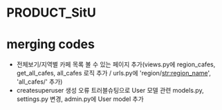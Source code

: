 # PRODUCT_SitU

# merging codes
- 전체보기/지역별 카페 목록 볼 수 있는 페이지 추가(views.py에 region_cafes, get_all_cafes, all_cafes 로직 추가 / urls.py에 'region/<str:region_name>', 'all_cafes/' 추가)
- createsuperuser 생성 오류 트러블슈팅으로 User 모델 관련 models.py, settings.py 변경, admin.py에 User model 추가
